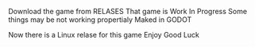  Download the game from RELASES
That game is Work In Progress 
 Some things may be not working propertialy 
Maked in GODOT

Now there is a Linux relase for this game 
Enjoy 
Good Luck 
